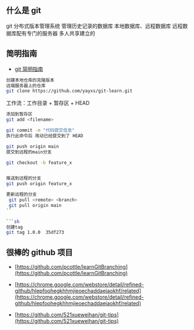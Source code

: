 ## 什么是 git

git 分布式版本管理系统
管理历史记录的数据库
本地数据库、远程数据库
远程数据库配有专门的服务器 多人共享建立的

## 简明指南

- [git 简明指南](https://rogerdudler.github.io/git-guide/index.zh.html)

```sh
创建本地仓库的克隆版本
远端服务器上的仓库
git clone https://github.com/yayxs/git-learn.git
```

工作流：工作目录 + 暂存区 + HEAD

```sh
添加到暂存区
git add <filename>
```

```sh
git commit -m "代码提交信息"
执行此命令后 改动已经提交到了 HEAD
```

```sh
git push origin main
提交到远程的main分支
```

```sh
git checkout -b feature_x


推送到远程的分支
git push origin feature_x
```

````sh
更新远程的分支
 git pull <remote> <branch>
 git pull origin main
``

```sh
创建tag
git tag 1.0.0  35df273
````

## 很棒的 github 项目

- [https://github.com/pcottle/learnGitBranching](https://github.com/pcottle/learnGitBranching)

- [https://chrome.google.com/webstore/detail/refined-github/hlepfoohegkhhmjieoechaddaejaokhf/related](https://chrome.google.com/webstore/detail/refined-github/hlepfoohegkhhmjieoechaddaejaokhf/related)

- [https://github.com/521xueweihan/git-tips](https://github.com/521xueweihan/git-tips)

```

```
